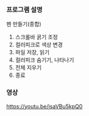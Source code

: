 ### 프로그램 설명
펜 만들기(종합)
1. 스크롤바 굵기 조정
2. 컬러피크로 색상 변경
3. 파일 저장, 읽기
4. 컬러피크 숨기기, 나타나기
5. 전체 지우기
6. 종료

### 영상
https://youtu.be/isaVBu5kpQ0
